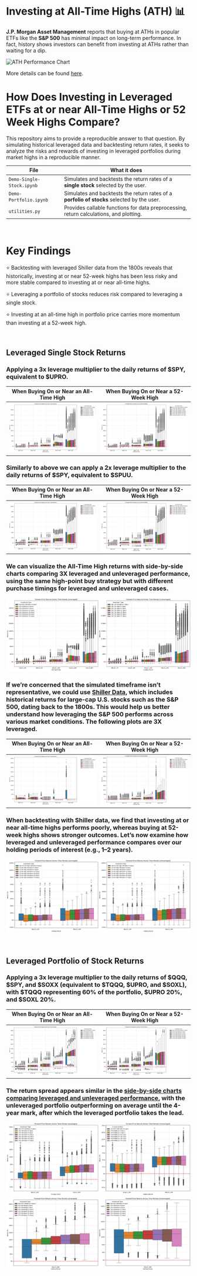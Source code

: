 # Investing at All-Time Highs (ATH) 📊

**J.P. Morgan Asset Management** reports that buying at ATHs in popular ETFs like the **S&P 500** has minimal impact on long-term performance. In fact, history shows investors can benefit from investing at ATHs rather than waiting for a dip.

<img src="https://www.jpmorgan.com/content/dam/jpmorgan/images/jpma/3-considerations-for-investing-in-a-bull-market/3-considerations-for-investing-in-a-bull-market-chart-3.jpg" alt="ATH Performance Chart" width="550"/>

More details can be found [here](https://www.jpmorgan.com/insights/markets/top-market-takeaways/3-considerations-for-investing-in-a-bull-market#:~:text=Over%2024%20months%2C%20an%20individual,return%20an%20average%20of%2018.5%25).
  

# How Does Investing in Leveraged ETFs at or near All-Time Highs or 52 Week Highs Compare?
This repository aims to provide a reproducible answer to that question. By simulating historical leveraged data and backtesting return rates, it seeks to analyze the risks and rewards of investing in leveraged portfolios during market highs in a reproducible manner.  

| File                             | What it does                                                                                                                |
|----------------------------------|-----------------------------------------------------------------------------------------------------------------------------|
| `Demo-Single-Stock.ipynb`        | Simulates and backtests the return rates of a **single stock** selected by the user.                                        |
| `Demo-Portfolio.ipynb`           | Simulates and backtests the return rates of a **porfolio of stocks** selected by the user.                                  |
| `utilities.py`                | Provides callable functions for data preprocessing, return calculations, and plotting.                                      |

$~$

# Key Findings
⭐ Backtesting with leveraged Shiller data from the 1800s reveals that historically, investing at or near 52-week highs has been less risky and more stable compared to investing at or near all-time highs.

⭐ Leveraging a portfolio of stocks reduces risk compared to leveraging a single stock.

⭐ Investing at an all-time high in portfolio price carries more momentum than investing at a 52-week high.  

$~$

## **Leveraged Single Stock Returns**
### Applying a 3x leverage multiplier to the daily returns of $SPY, equivalent to $UPRO.
| When Buying On or Near an All-Time High                 | When Buying On or Near a 52-Week High                 |
|---------------------------------------------------------|-----------------------------------------------------------|
| ![Plot ATH](example-images/3X-SPY-ATH.png) | ![Plot 52W](example-images/3X-SPY-52W.png) |

### Similarly to above we can apply a 2x leverage multiplier to the daily returns of $SPY, equivalent to $SPUU.
| When Buying On or Near an All-Time High                 | When Buying On or Near a 52-Week High                 |
|---------------------------------------------------------|-----------------------------------------------------------|
| ![Plot ATH](example-images/2X-SPY-ATH.png) | ![Plot 52W](example-images/2X-SPY-52W.png) |

### We can visualize the All-Time High returns with side-by-side charts comparing 3X leveraged and unleveraged performance, using the same high-point buy strategy but with different purchase timings for leveraged and unleveraged cases.
![Plot ATH PR](example-images/3X-SPY-ATH-PR.png)


### If we’re concerned that the simulated timeframe isn’t representative, we could use [Shiller Data](http://www.econ.yale.edu/~shiller/data.htm), which includes historical returns for large-cap U.S. stocks such as the S&P 500, dating back to the 1800s. This would help us better understand how leveraging the S&P 500 performs across various market conditions. The following plots are 3X leveraged.
| When Buying On or Near an All-Time High                 | When Buying On or Near a 52-Week High                 |
|---------------------------------------------------------|-----------------------------------------------------------|
| ![Plot ATH](example-images/3X-Shiller-ATH.png) | ![Plot 52W](example-images/3X-Shiller-52W.png) |


### When backtesting with Shiller data, we find that investing at or near all-time highs performs poorly, whereas buying at 52-week highs shows stronger outcomes. Let’s now examine how leveraged and unleveraged performance compares over our holding periods of interest (e.g., 1–2 years).
![Plot 52W PR](example-images/3X-Shiller-52W-PR.png)

$~$

## **Leveraged Portfolio of Stock Returns**
### Applying a 3x leverage multiplier to the daily returns of $QQQ, $SPY, and $SOXX (equivalent to $TQQQ, $UPRO, and $SOXL), with $TQQQ representing 60% of the portfolio, $UPRO 20%, and $SOXL 20%.
| When Buying On or Near an All-Time High                 | When Buying On or Near a 52-Week High                 |
|---------------------------------------------------------|-----------------------------------------------------------|
| ![Plot ATH](example-images/Portfolio-ATH.png) | ![Plot 52W](example-images/Portfolio-52W.png) |

### The return spread appears similar in the [side-by-side charts comparing leveraged and unleveraged performance](example-images/Portfolio-ATH-PR.png), with the unleveraged portfolio outperforming on average until the 4-year mark, after which the leveraged portfolio takes the lead.
![Plot ATH PR 1y-2y](example-images/Portfolio-ATH-PR-1y-2y.png)
![Plot ATH PR 4y](example-images/Portfolio-ATH-PR-4y.png)
